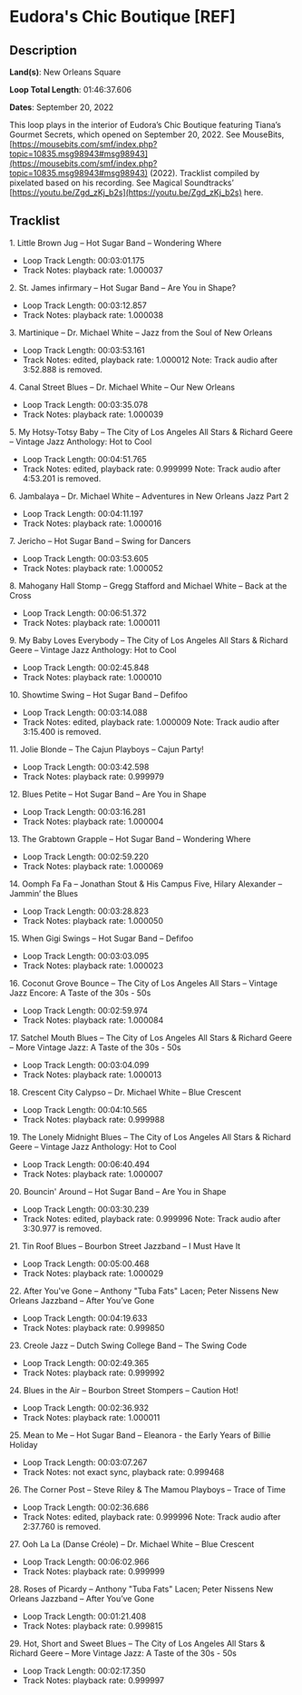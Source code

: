 # Eudora's Chic Boutique [REF]

## Description

**Land(s)**: New Orleans Square

**Loop Total Length**: 01:46:37.606

**Dates**: September 20, 2022

This loop plays in the interior of Eudora’s Chic Boutique featuring Tiana’s Gourmet Secrets, which opened on September 20, 2022. See MouseBits, [https://mousebits.com/smf/index.php?topic=10835.msg98943#msg98943](https://mousebits.com/smf/index.php?topic=10835.msg98943#msg98943) (2022). Tracklist compiled by pixelated based on his recording. See Magical Soundtracks’ [https://youtu.be/Zgd_zKj_b2s](https://youtu.be/Zgd_zKj_b2s) here.

## Tracklist

1\. Little Brown Jug – Hot Sugar Band – Wondering Where

- Loop Track Length: 00:03:01.175
- Track Notes: playback rate: 1.000037

2\. St. James infirmary – Hot Sugar Band – Are You in Shape?

- Loop Track Length: 00:03:12.857
- Track Notes: playback rate: 1.000038

3\. Martinique – Dr. Michael White – Jazz from the Soul of New Orleans

- Loop Track Length: 00:03:53.161
- Track Notes: edited, playback rate: 1.000012 Note: Track audio after 3:52.888 is removed.

4\. Canal Street Blues – Dr. Michael White – Our New Orleans

- Loop Track Length: 00:03:35.078
- Track Notes: playback rate: 1.000039

5\. My Hotsy-Totsy Baby – The City of Los Angeles All Stars & Richard Geere – Vintage Jazz Anthology: Hot to Cool

- Loop Track Length: 00:04:51.765
- Track Notes: edited, playback rate: 0.999999 Note: Track audio after 4:53.201 is removed.

6\. Jambalaya – Dr. Michael White – Adventures in New Orleans Jazz Part 2

- Loop Track Length: 00:04:11.197
- Track Notes: playback rate: 1.000016

7\. Jericho – Hot Sugar Band – Swing for Dancers

- Loop Track Length: 00:03:53.605
- Track Notes: playback rate: 1.000052

8\. Mahogany Hall Stomp – Gregg Stafford and Michael White – Back at the Cross

- Loop Track Length: 00:06:51.372
- Track Notes: playback rate: 1.000011

9\. My Baby Loves Everybody – The City of Los Angeles All Stars & Richard Geere – Vintage Jazz Anthology: Hot to Cool

- Loop Track Length: 00:02:45.848
- Track Notes: playback rate: 1.000010

10\. Showtime Swing – Hot Sugar Band – Defifoo

- Loop Track Length: 00:03:14.088
- Track Notes: edited, playback rate: 1.000009 Note: Track audio after 3:15.400 is removed.

11\. Jolie Blonde – The Cajun Playboys – Cajun Party!

- Loop Track Length: 00:03:42.598
- Track Notes: playback rate: 0.999979

12\. Blues Petite – Hot Sugar Band – Are You in Shape

- Loop Track Length: 00:03:16.281
- Track Notes: playback rate: 1.000004

13\. The Grabtown Grapple – Hot Sugar Band – Wondering Where

- Loop Track Length: 00:02:59.220
- Track Notes: playback rate: 1.000069

14\. Oomph Fa Fa – Jonathan Stout & His Campus Five, Hilary Alexander – Jammin’ the Blues

- Loop Track Length: 00:03:28.823
- Track Notes: playback rate: 1.000050

15\. When Gigi Swings – Hot Sugar Band – Defifoo

- Loop Track Length: 00:03:03.095
- Track Notes: playback rate: 1.000023

16\. Coconut Grove Bounce – The City of Los Angeles All Stars – Vintage Jazz Encore: A Taste of the 30s - 50s

- Loop Track Length: 00:02:59.974
- Track Notes: playback rate: 1.000084

17\. Satchel Mouth Blues – The City of Los Angeles All Stars & Richard Geere – More Vintage Jazz: A Taste of the 30s - 50s

- Loop Track Length: 00:03:04.099
- Track Notes: playback rate: 1.000013

18\. Crescent City Calypso – Dr. Michael White – Blue Crescent

- Loop Track Length: 00:04:10.565
- Track Notes: playback rate: 0.999988

19\. The Lonely Midnight Blues – The City of Los Angeles All Stars & Richard Geere – Vintage Jazz Anthology: Hot to Cool

- Loop Track Length: 00:06:40.494
- Track Notes: playback rate: 1.000007

20\. Bouncin' Around – Hot Sugar Band – Are You in Shape

- Loop Track Length: 00:03:30.239
- Track Notes: edited, playback rate: 0.999996 Note: Track audio after 3:30.977 is removed.

21\. Tin Roof Blues – Bourbon Street Jazzband – I Must Have It

- Loop Track Length: 00:05:00.468
- Track Notes: playback rate: 1.000029

22\. After You've Gone – Anthony "Tuba Fats" Lacen; Peter Nissens New Orleans Jazzband – After You’ve Gone

- Loop Track Length: 00:04:19.633
- Track Notes: playback rate: 0.999850

23\. Creole Jazz – Dutch Swing College Band – The Swing Code

- Loop Track Length: 00:02:49.365
- Track Notes: playback rate: 0.999992

24\. Blues in the Air – Bourbon Street Stompers – Caution Hot!

- Loop Track Length: 00:02:36.932
- Track Notes: playback rate: 1.000011

25\. Mean to Me – Hot Sugar Band – Eleanora - the Early Years of Billie Holiday

- Loop Track Length: 00:03:07.267
- Track Notes: not exact sync, playback rate: 0.999468

26\. The Corner Post – Steve Riley & The Mamou Playboys – Trace of Time

- Loop Track Length: 00:02:36.686
- Track Notes: edited, playback rate: 0.999996 Note: Track audio after 2:37.760 is removed.

27\. Ooh La La (Danse Créole) – Dr. Michael White – Blue Crescent

- Loop Track Length: 00:06:02.966
- Track Notes: playback rate: 0.999999

28\. Roses of Picardy – Anthony "Tuba Fats" Lacen; Peter Nissens New Orleans Jazzband – After You’ve Gone

- Loop Track Length: 00:01:21.408
- Track Notes: playback rate: 0.999815

29\. Hot, Short and Sweet Blues – The City of Los Angeles All Stars & Richard Geere – More Vintage Jazz: A Taste of the 30s - 50s

- Loop Track Length: 00:02:17.350
- Track Notes: playback rate: 0.999997
